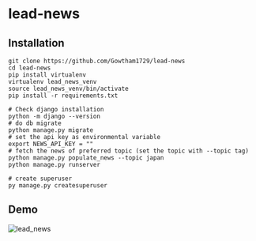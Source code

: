 # lead-news

## Installation
```shell
git clone https://github.com/Gowtham1729/lead-news
cd lead-news
pip install virtualenv
virtualenv lead_news_venv
source lead_news_venv/bin/activate
pip install -r requirements.txt
```

```shell
# Check django installation
python -m django --version
# do db migrate
python manage.py migrate
# set the api key as environmental variable
export NEWS_API_KEY = ""
# fetch the news of preferred topic (set the topic with --topic tag)
python manage.py populate_news --topic japan
python manage.py runserver
```

```shell
# create superuser
py manage.py createsuperuser
```
## Demo
![lead_news](https://user-images.githubusercontent.com/25081151/219856766-23a9d1ac-b3fa-496a-8be0-063be8d787e0.gif)

